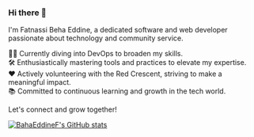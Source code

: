 ### Hi there 👋

I'm Fatnassi Beha Eddine, a dedicated software and web developer passionate about technology and community service.

👨‍💻 Currently diving into DevOps to broaden my skills.  
🛠️ Enthusiastically mastering tools and practices to elevate my expertise.  
❤️ Actively volunteering with the Red Crescent, striving to make a meaningful impact.  
📚 Committed to continuous learning and growth in the tech world.  

Let's connect and grow together!

[![BahaEddineF's GitHub stats](https://github-readme-stats.vercel.app/api?username=BahaEddineF&count_private=true&show_icons=true&theme=algolia&hide_rank=false)](https://github.com/anuraghazra/github-readme-stats)
